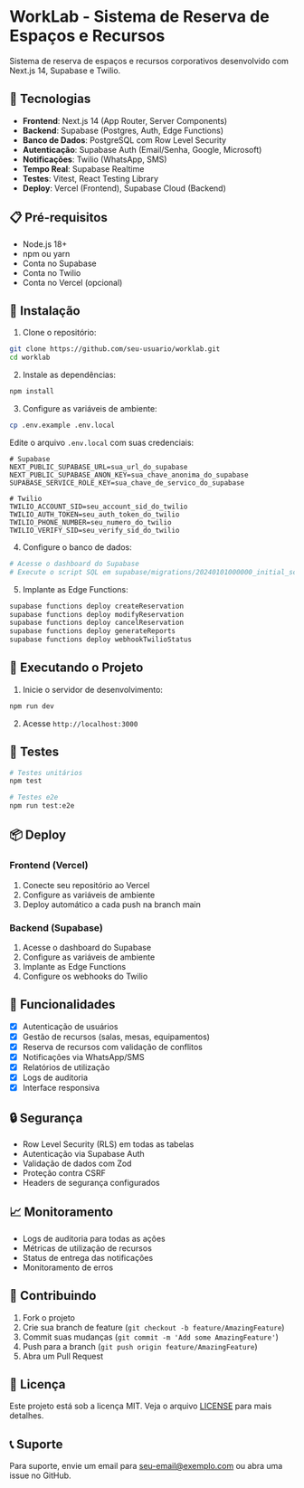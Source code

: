 # WorkLab - Sistema de Reserva de Espaços e Recursos

Sistema de reserva de espaços e recursos corporativos desenvolvido com Next.js 14, Supabase e Twilio.

## 🚀 Tecnologias

- **Frontend**: Next.js 14 (App Router, Server Components)
- **Backend**: Supabase (Postgres, Auth, Edge Functions)
- **Banco de Dados**: PostgreSQL com Row Level Security
- **Autenticação**: Supabase Auth (Email/Senha, Google, Microsoft)
- **Notificações**: Twilio (WhatsApp, SMS)
- **Tempo Real**: Supabase Realtime
- **Testes**: Vitest, React Testing Library
- **Deploy**: Vercel (Frontend), Supabase Cloud (Backend)

## 📋 Pré-requisitos

- Node.js 18+
- npm ou yarn
- Conta no Supabase
- Conta no Twilio
- Conta no Vercel (opcional)

## 🔧 Instalação

1. Clone o repositório:
```bash
git clone https://github.com/seu-usuario/worklab.git
cd worklab
```

2. Instale as dependências:
```bash
npm install
```

3. Configure as variáveis de ambiente:
```bash
cp .env.example .env.local
```

Edite o arquivo `.env.local` com suas credenciais:
```env
# Supabase
NEXT_PUBLIC_SUPABASE_URL=sua_url_do_supabase
NEXT_PUBLIC_SUPABASE_ANON_KEY=sua_chave_anonima_do_supabase
SUPABASE_SERVICE_ROLE_KEY=sua_chave_de_servico_do_supabase

# Twilio
TWILIO_ACCOUNT_SID=seu_account_sid_do_twilio
TWILIO_AUTH_TOKEN=seu_auth_token_do_twilio
TWILIO_PHONE_NUMBER=seu_numero_do_twilio
TWILIO_VERIFY_SID=seu_verify_sid_do_twilio
```

4. Configure o banco de dados:
```bash
# Acesse o dashboard do Supabase
# Execute o script SQL em supabase/migrations/20240101000000_initial_schema.sql
```

5. Implante as Edge Functions:
```bash
supabase functions deploy createReservation
supabase functions deploy modifyReservation
supabase functions deploy cancelReservation
supabase functions deploy generateReports
supabase functions deploy webhookTwilioStatus
```

## 🚀 Executando o Projeto

1. Inicie o servidor de desenvolvimento:
```bash
npm run dev
```

2. Acesse `http://localhost:3000`

## 🧪 Testes

```bash
# Testes unitários
npm test

# Testes e2e
npm run test:e2e
```

## 📦 Deploy

### Frontend (Vercel)

1. Conecte seu repositório ao Vercel
2. Configure as variáveis de ambiente
3. Deploy automático a cada push na branch main

### Backend (Supabase)

1. Acesse o dashboard do Supabase
2. Configure as variáveis de ambiente
3. Implante as Edge Functions
4. Configure os webhooks do Twilio

## 📝 Funcionalidades

- [x] Autenticação de usuários
- [x] Gestão de recursos (salas, mesas, equipamentos)
- [x] Reserva de recursos com validação de conflitos
- [x] Notificações via WhatsApp/SMS
- [x] Relatórios de utilização
- [x] Logs de auditoria
- [x] Interface responsiva

## 🔒 Segurança

- Row Level Security (RLS) em todas as tabelas
- Autenticação via Supabase Auth
- Validação de dados com Zod
- Proteção contra CSRF
- Headers de segurança configurados

## 📈 Monitoramento

- Logs de auditoria para todas as ações
- Métricas de utilização de recursos
- Status de entrega das notificações
- Monitoramento de erros

## 🤝 Contribuindo

1. Fork o projeto
2. Crie sua branch de feature (`git checkout -b feature/AmazingFeature`)
3. Commit suas mudanças (`git commit -m 'Add some AmazingFeature'`)
4. Push para a branch (`git push origin feature/AmazingFeature`)
5. Abra um Pull Request

## 📄 Licença

Este projeto está sob a licença MIT. Veja o arquivo [LICENSE](LICENSE) para mais detalhes.

## 📞 Suporte

Para suporte, envie um email para seu-email@exemplo.com ou abra uma issue no GitHub. 